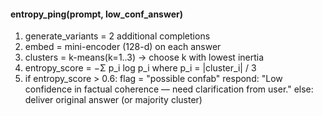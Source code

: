 #### entropy_ping(prompt, low_conf_answer)

1. generate_variants = 2 additional completions
2. embed = mini-encoder (128-d) on each answer
3. clusters = k-means(k=1..3) → choose k with lowest inertia
4. entropy_score = −Σ p_i log p_i  where p_i = |cluster_i| / 3
5. if entropy_score > 0.6:
       flag = "possible confab"
       respond: "Low confidence in factual coherence — need clarification from user."
   else:
       deliver original answer (or majority cluster)
